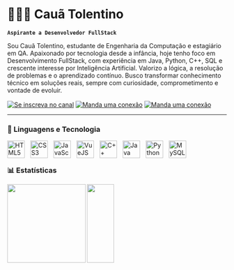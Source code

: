 # 🧑🏾‍💻 Cauã Tolentino
**`Aspirante a Desenvolvedor FullStack`**

Sou Cauã Tolentino, estudante de Engenharia da Computação e estagiário em QA. Apaixonado por tecnologia desde a infância, hoje tenho foco em Desenvolvimento FullStack, com experiência em Java, Python, C++, SQL e crescente interesse por Inteligência Artificial. Valorizo a lógica, a resolução de problemas e o aprendizado contínuo. Busco transformar conhecimento técnico em soluções reais, sempre com curiosidade, comprometimento e vontade de evoluir.

<div>
  <a href="https://www.youtube.com/@cauatolentinodev" target="_blank"><img src="https://img.shields.io/badge/YouTube-FF0000?style=for-the-badge&logo=youtube&logoColor=white" align="center" title="Se inscreva no canal" target="_blank"></a>
  <a href="https://www.linkedin.com/in/cauatolentino/" target="_blank"><img src="https://img.shields.io/badge/LinkedIn-0077B5?style=for-the-badge&logo=linkedin&logoColor=white" align="center" title="Manda uma conexão" target="_blank"></a>
  <a href="mailto:cauatolentino@hotmail.com" target="_blank"><img src="https://img.shields.io/badge/Gmail-D14836?style=for-the-badge&logo=gmail&logoColor=white" align="center" title="Manda uma conexão" target="_blank"></a>
</div>

---


<div>
  <h3>🤖 Linguagens e Tecnologia</h3>
  <img
	  align="left"
	  alt="HTML5"
	  title="HTML5"
	  width="40px"
	  style="padding-right: 10px;"
	  src="https://cdn.jsdelivr.net/gh/devicons/devicon@latest/icons/html5/html5-original.svg"
  />
  <img
	  align="left"
	  alt="CSS3"
	  title="CSS3"
	  width="40px"
	  style="padding-right: 10px;"
	  src="https://cdn.jsdelivr.net/gh/devicons/devicon@latest/icons/css3/css3-original.svg"
  />
  <img
	  align="left"
	  alt="JavaScript"
	  title="JavaScript"
	  width="40px"
	  style="padding-right: 10px;"
	  src="https://cdn.jsdelivr.net/gh/devicons/devicon@latest/icons/javascript/javascript-original.svg"
  />
  <img
	  align="left"
	  alt="VueJS"
	  title="VueJS"
	  width="40px"
	  style="padding-right: 10px;"
	  src="https://cdn.jsdelivr.net/gh/devicons/devicon@latest/icons/vuejs/vuejs-original.svg"
  />
  <img
	  align="left"
	  alt="C++"
	  title="C++"
	  width="40px"
	  style="padding-right: 10px;"
	  src="https://cdn.jsdelivr.net/gh/devicons/devicon@latest/icons/cplusplus/cplusplus-original.svg"
  />
  <img
	  align="left"
	  alt="Java"
	  title="Java"
	  width="40px"
	  style="padding-right: 10px;"
	  src="https://cdn.jsdelivr.net/gh/devicons/devicon@latest/icons/java/java-original.svg"
  />
  <img
	  align="left"
	  alt="Python"
	  title="Python"
	  width="40px"
	  style="padding-right: 10px;"
	  src="https://cdn.jsdelivr.net/gh/devicons/devicon@latest/icons/python/python-original.svg"
  />
  <img
	  align="left"
	  alt="MySQL"
	  title="MySQL"
	  width="40px"
	  style="padding-right: 10px;"
	  src="https://cdn.jsdelivr.net/gh/devicons/devicon@latest/icons/mysql/mysql-original.svg"
  />
</div><br><br>


<div>
  <h3>📊 Estatísticas</h3>
  <a href="https://github.com/cauatolentino/">
  <img height="180em" align="left" src="https://github-readme-stats.vercel.app/api?username=cauatolentino&show_icons=true&theme=dark&include_all_commits=true&count_private=true"/>
  <img height="180em" width="35%" align="left" src="https://github-readme-stats.vercel.app/api/top-langs/?username=cauatolentino&layout=compact&langs_count=16&theme=dark"/>
</div>

          

<!--
![Caua Tolentino GitHub stats](https://github-readme-stats.vercel.app/api?username=cauatolentino&show_icons=true&theme=dark)
![Top Langs](https://github-readme-stats.vercel.app/api/top-langs/?username=cauatolentino&layout=compact&theme=dark)
-->
